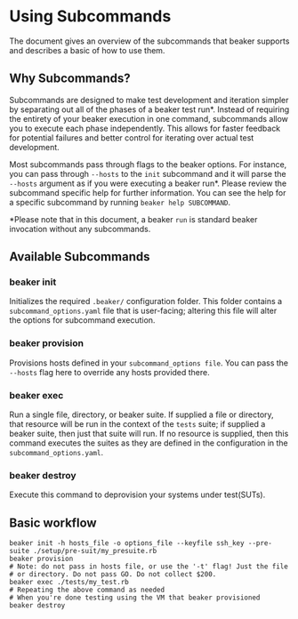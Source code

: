 # Using Subcommands

The document gives an overview of the subcommands that beaker supports and
describes a basic of how to use them.

## Why Subcommands?

Subcommands are designed to make test development and iteration simpler by
separating out all of the phases of a beaker test run*. Instead of requiring the
entirety of your beaker execution in one command, subcommands allow you to
execute each phase independently. This allows for faster feedback for potential
failures and better control for iterating over actual test development.

Most subcommands pass through flags to the beaker options. For instance, you can
pass through `--hosts` to the `init` subcommand and it will parse the `--hosts`
argument as if you were executing a beaker run*. Please review the
subcommand specific help for further information. You can see the help for a
specific subcommand by running `beaker help SUBCOMMAND`.

*Please note that in this document, a beaker `run` is standard beaker invocation
without any subcommands.
## Available Subcommands

### beaker init
Initializes the required `.beaker/` configuration folder. This folder contains a
`subcommand_options.yaml` file that is user-facing; altering this file will
alter the options for subcommand execution.

### beaker provision
Provisions hosts defined in your `subcommand_options file`. You can pass the
`--hosts` flag here to override any hosts provided there.

### beaker exec
Run a single file, directory, or beaker suite. If supplied a file or directory,
that resource will be run in the context of the `tests` suite; if supplied a
beaker suite, then just that suite will run. If no resource is supplied, then
this command executes the suites as they are defined in the configuration in the
`subcommand_options.yaml`.

### beaker destroy
Execute this command to deprovision your systems under test(SUTs).

## Basic workflow

```
beaker init -h hosts_file -o options_file --keyfile ssh_key --pre-suite ./setup/pre-suit/my_presuite.rb
beaker provision
# Note: do not pass in hosts file, or use the '-t' flag! Just the file
# or directory. Do not pass GO. Do not collect $200.
beaker exec ./tests/my_test.rb
# Repeating the above command as needed
# When you're done testing using the VM that beaker provisioned
beaker destroy
```
